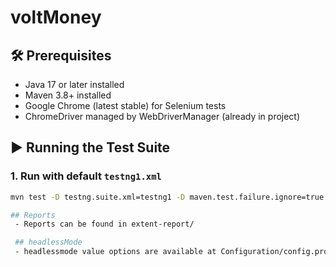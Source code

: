# voltMoney

## 🛠 Prerequisites
- Java 17 or later installed
- Maven 3.8+ installed
- Google Chrome (latest stable) for Selenium tests
- ChromeDriver managed by WebDriverManager (already in project)

## ▶ Running the Test Suite

### 1. Run with default `testng1.xml`
```bash
mvn test -D testng.suite.xml=testng1 -D maven.test.failure.ignore=true

## Reports
 - Reports can be found in extent-report/

 ## headlessMode
 - headlessmode value options are available at Configuration/config.properties file